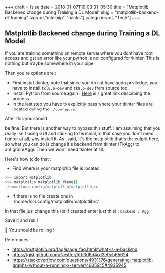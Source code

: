 +++
draft = false
date = 2018-01-07T19:03:31+05:30
title = "Matplotlib Backened change during Training a DL Model"
slug = "matplotlib-backend-dl-training"
tags = ["mldlaiip", "hacks"]
categories = [ "Tech"]
+++

## Matplotlib Backened change during Training a DL Model

If you are training something on remote server where you dont have root access and get an error like your python is not configured for tkinter.
This is nothing but maybe somewhere in your pipe

Then you're options are :

- First install tkinter, note that since you do not have sudo priviledge, you have to install `tcl8.6-dev` and `tk8.6-dev` from source too.
- Install Python from source again : [Here](https://passingcuriosity.com/2015/installing-python-from-source/) is a great link describing the process
- In the last step you have to explicitly pass where your tkinter files are located during the `./configure`.

After this you should

be fine. But there is another way to bypass this stuff.
I am assuming that you really isn't using GUI and sticking to terminal, in that case you don't need tkinter at all, why install it.
As I said, it's the matplotlib that's the culprit here, so what you can do is change it's backend from tkinter (TkAgg) to antigrain(Agg).
Then we won't need tkinter at all.

Here's how to do that :

- Find where is your matplotlib file is located :

```sh
>>> import matplotlib
>>> matplotlib.matplotlib_fname()
'/home/foo/.config/matplotlib/matplotlibrc'
```

- If there is no file create one in '/home/foo/.config/matplotlib/matplotlibrc'

In that file just change this (or if created enter just this) : `backend : Agg`

Save it and run !

:tada:
You should be rolling !!

References:

- https://matplotlib.org/faq/usage_faq.html#what-is-a-backend
- https://gist.github.com/Nesffer/5fb3d6d4cd3e0cb65624
- https://stackoverflow.com/questions/4931376/generating-matplotlib-graphs-without-a-running-x-server/4935945#4935945
